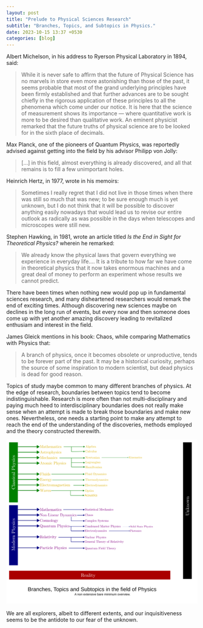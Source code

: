 ```yaml
---
layout: post
title: "Prelude to Physical Sciences Research"
subtitle: "Branches, Topics, and Subtopics in Physics."
date: 2023-10-15 13:37 +0530
categories: [blog]
---
```


Albert Michelson, in his address to Ryerson Physical Laboratory in 1894, said:

> While it is never safe to affirm that the future of Physical Science has no marvels in store even more astonishing than those of the past, it seems probable that most of the grand underlying principles have been firmly established and that further advances are to be sought chiefly in the rigorous application of these principles to all the phenomena which come under our notice. It is here that the science of measurement shows its importance — where quantitative work is more to be desired than qualitative work. An eminent physicist remarked that the future truths of physical science are to be looked for in the sixth place of decimals.

Max Planck, one of the pioneers of Quantum Physics, was reportedly advised against getting into the field by his advisor Philipp von Jolly:

> [...] in this field, almost everything is already discovered, and all that remains is to fill a few unimportant holes.  

Heinrich Hertz, in 1977, wrote in his memoirs:

> Sometimes I really regret that I did not live in those times when there was still so much that was new; to be sure enough much is yet unknown, but I do not think that it will be possible to discover anything easily nowadays that would lead us to revise our entire outlook as radically as was possible in the days when telescopes and microscopes were still new.

Stephen Hawking, in 1981, wrote an article titled *Is the End in Sight for Theoretical Physics?* wherein he remarked:

> We already know the physical laws that govern everything we experience in everyday life…. It is a tribute to how far we have come in theoretical physics that it now takes enormous machines and a great deal of money to perform an experiment whose results we cannot predict.

There have been times when nothing new would pop up in fundamental sciences research, and many disheartened researchers would remark the end of exciting times. Although discovering new sciences maybe on declines in the long run of events, but every now and then someone does come up with yet another amazing discovery leading to revitalized enthusiam and interest in the field.  

James Gleick mentions in his book: Chaos, while comparing Mathematics with Physics that:

> A branch of physics, once it becomes obsolete or unproductive, tends to be forever part of the past. It may be a historical curiosity, perhaps the source of some inspiration to modern scientist, but dead physics is dead for good reason.

Topics of study maybe common to many different branches of physics. At the edge of research, boundaries between topics tend to become indistinguishable. Research is more often than not multi-disciplinary and paying much heed to interdisciplinary boundaries does not really make sense when an attempt is made to break those boundaries and make new ones. Nevertheless, one needs a starting point to make any attempt to reach the end of the understanding of the discoveries, methods employed and the theory constructed therewith.

![Branches of Physics](/img/ptpsr.svg)

We are all explorers, albeit to different extents, and our inquisitiveness seems to be the antidote to our fear of the unknown.
